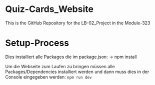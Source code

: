 # Quiz-Cards_Website
 This is the GitHub Repository for the LB-02_Project in the Module-323

 # Setup-Process

 Dies installiert alle Packages die im package.json:
 -> npm install



Um die Webseite zum Laufen zu bringen müssen alle Packages/Dependencies installiert werden und dann muss dies in der Console eingegeben werden:
``` npm run dev ```
